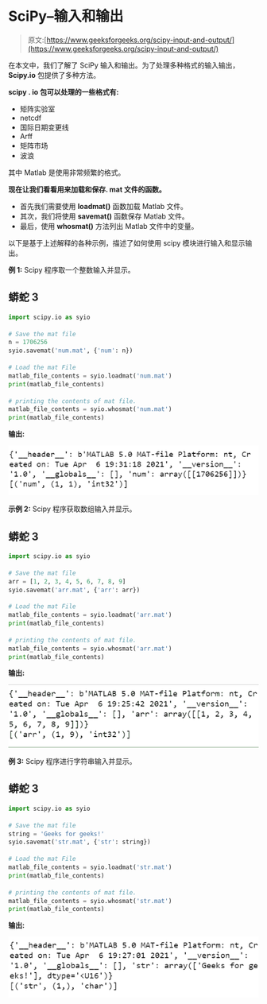 # SciPy–输入和输出

> 原文:[https://www.geeksforgeeks.org/scipy-input-and-output/](https://www.geeksforgeeks.org/scipy-input-and-output/)

在本文中，我们了解了 SciPy 输入和输出。为了处理多种格式的输入输出， **Scipy.io** 包提供了多种方法。

**scipy . io 包可以处理的一些格式有:**

*   矩阵实验室
*   netcdf
*   国际日期变更线
*   Arff
*   矩阵市场
*   波浪

其中 Matlab 是使用非常频繁的格式。

**现在让我们看看用来加载和保存. mat 文件的函数。**

*   首先我们需要使用 **loadmat()** 函数加载 Matlab 文件。
*   其次，我们将使用 **savemat()** 函数保存 Matlab 文件。
*   最后，使用 **whosmat()** 方法列出 Matlab 文件中的变量。

以下是基于上述解释的各种示例，描述了如何使用 scipy 模块进行输入和显示输出。

**例 1:** Scipy 程序取一个整数输入并显示。

## 蟒蛇 3

```py
import scipy.io as syio

# Save the mat file
n = 1706256
syio.savemat('num.mat', {'num': n})

# Load the mat File
matlab_file_contents = syio.loadmat('num.mat')
print(matlab_file_contents)

# printing the contents of mat file.
matlab_file_contents = syio.whosmat('num.mat')
print(matlab_file_contents)
```

**输出:**

![](img/93ece740cc39cf140b10b87e79574525.png)

**示例 2:** Scipy 程序获取数组输入并显示。

## 蟒蛇 3

```py
import scipy.io as syio

# Save the mat file
arr = [1, 2, 3, 4, 5, 6, 7, 8, 9]
syio.savemat('arr.mat', {'arr': arr})

# Load the mat File
matlab_file_contents = syio.loadmat('arr.mat')
print(matlab_file_contents)

# printing the contents of mat file.
matlab_file_contents = syio.whosmat('arr.mat')
print(matlab_file_contents)
```

**输出:**

![](img/6465ef791e380ecc384e52965c5c9f60.png)

**例 3:** Scipy 程序进行字符串输入并显示。

## 蟒蛇 3

```py
import scipy.io as syio

# Save the mat file
string = 'Geeks for geeks!'
syio.savemat('str.mat', {'str': string})

# Load the mat File
matlab_file_contents = syio.loadmat('str.mat')
print(matlab_file_contents)

# printing the contents of mat file.
matlab_file_contents = syio.whosmat('str.mat')
print(matlab_file_contents)
```

**输出:**

![](img/f84322fb03474b42daa73e36f56684e9.png)
